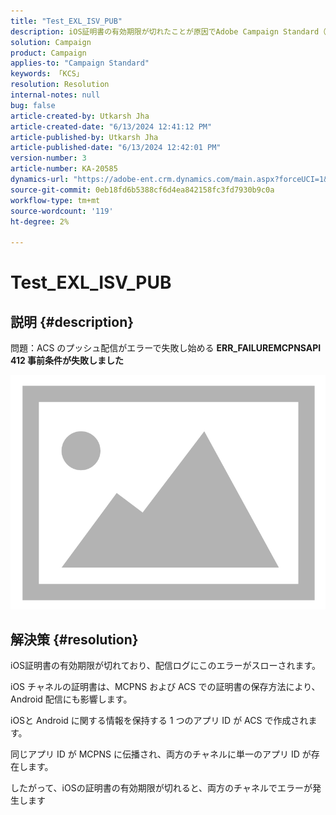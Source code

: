 ```yaml
---
title: "Test_EXL_ISV_PUB"
description: iOS証明書の有効期限が切れたことが原因でAdobe Campaign Standard（ACS）で失敗したプッシュ配信のトラブルシューティング方法を説明します。
solution: Campaign
product: Campaign
applies-to: "Campaign Standard"
keywords: 「KCS」
resolution: Resolution
internal-notes: null
bug: false
article-created-by: Utkarsh Jha
article-created-date: "6/13/2024 12:41:12 PM"
article-published-by: Utkarsh Jha
article-published-date: "6/13/2024 12:42:01 PM"
version-number: 3
article-number: KA-20585
dynamics-url: "https://adobe-ent.crm.dynamics.com/main.aspx?forceUCI=1&pagetype=entityrecord&etn=knowledgearticle&id=7168b031-8229-ef11-840a-00224808decd"
source-git-commit: 0eb18fd6b5388cf6d4ea842158fc3fd7930b9c0a
workflow-type: tm+mt
source-wordcount: '119'
ht-degree: 2%

---
```


# Test_EXL_ISV_PUB

## 説明 {#description}


問題：ACS のプッシュ配信がエラーで失敗し始める <b>ERR_FAILUREMCPNSAPI 412 事前条件が失敗しました </b>

![](assets/___7568b031-8229-ef11-840a-00224808decd___.png)




## 解決策 {#resolution}


iOS証明書の有効期限が切れており、配信ログにこのエラーがスローされます。

iOS チャネルの証明書は、MCPNS および ACS での証明書の保存方法により、Android 配信にも影響します。

iOSと Android に関する情報を保持する 1 つのアプリ ID が ACS で作成されます。

同じアプリ ID が MCPNS に伝播され、両方のチャネルに単一のアプリ ID が存在します。

したがって、iOSの証明書の有効期限が切れると、両方のチャネルでエラーが発生します
